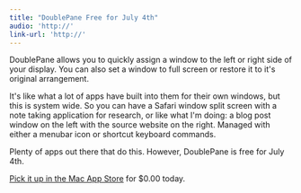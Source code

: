 ```yaml
---
title: "DoublePane Free for July 4th"
audio: 'http://'
link-url: 'http://'
---
```

<p>DoublePane allows you to quickly assign a window to the left or right side of your display. You can also set a window to full screen or restore it to it's original arrangement.</p>
<p>It's like what a lot of apps have built into them for their own windows, but this is system wide. So you can have a Safari window split screen with a note taking application for research, or like what I'm doing: a blog post window on the left with the source website on the right. Managed with either a menubar icon or shortcut keyboard commands.</p>
<p>Plenty of apps out there that do this. However, DoublePane is free for July 4th.</p>
<p><a href="http://click.linksynergy.com/fs-bin/stat?id=6PFrOqNV4B8&offerid=146261&type=3&subid=0&tmpid=1826&RD_PARM1=http%253A%252F%252Fitunes.apple.com%252Fca%252Fapp%252Fdoublepane%252Fid409737246%253Fmt%253D12%2526uo%253D4%2526partnerId%253D30" target="itunes_store">Pick it up in the Mac App Store</a> for $0.00 today.</p>
